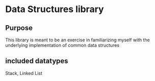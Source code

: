 # Data Structures library

## Purpose

This library is meant to be an exercise in familiarizing myself with the underlying implementation of common data structures

## included datatypes

Stack,
Linked List
